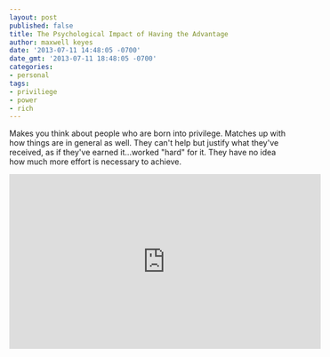 ```yaml
---
layout: post
published: false
title: The Psychological Impact of Having the Advantage
author: maxwell keyes
date: '2013-07-11 14:48:05 -0700'
date_gmt: '2013-07-11 18:48:05 -0700'
categories:
- personal
tags:
- priviliege
- power
- rich
---
```


Makes you think about people who are born into privilege. Matches up with how
things are in general as well. They can't help but justify what they've
received, as if they've earned it...worked "hard" for it. They have no idea how
much more effort is necessary to achieve.

<iframe width="560" height="315" src="https://www.youtube.com/embed/IuqGrz-Y_Lc"
 frameborder="0" allowfullscreen></iframe>

